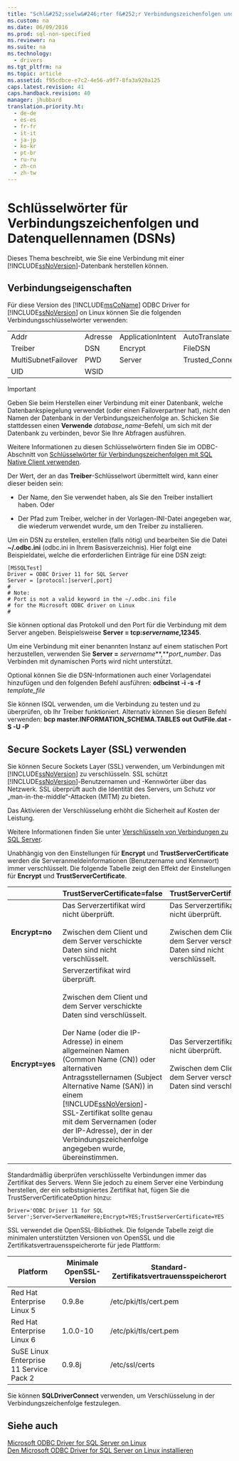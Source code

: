 ```yaml
---
title: "Schl&#252;sselw&#246;rter f&#252;r Verbindungszeichenfolgen und Datenquellennamen (DSNs)"
ms.custom: na
ms.date: 06/09/2016
ms.prod: sql-non-specified
ms.reviewer: na
ms.suite: na
ms.technology: 
  - drivers
ms.tgt_pltfrm: na
ms.topic: article
ms.assetid: f95cdbce-e7c2-4e56-a9f7-8fa3a920a125
caps.latest.revision: 41
caps.handback.revision: 40
manager: jhubbard
translation.priority.ht: 
  - de-de
  - es-es
  - fr-fr
  - it-it
  - ja-jp
  - ko-kr
  - pt-br
  - ru-ru
  - zh-cn
  - zh-tw
---
```

# Schl&#252;sselw&#246;rter f&#252;r Verbindungszeichenfolgen und Datenquellennamen (DSNs)
Dieses Thema beschreibt, wie Sie eine Verbindung mit einer [!INCLUDE[ssNoVersion](../content/includes/ssNoVersion_md.md)]\-Datenbank herstellen können.  
  
## Verbindungseigenschaften  
Für diese Version des [!INCLUDE[msCoName](../content/includes/msCoName_md.md)] ODBC Driver for [!INCLUDE[ssNoVersion](../content/includes/ssNoVersion_md.md)] on Linux können Sie die folgenden Verbindungsschlüsselwörter verwenden:  
  
||||||  
|-|-|-|-|-|  
|Addr|Adresse|ApplicationIntent|AutoTranslate|Datenbank|  
|Treiber|DSN|Encrypt|FileDSN|MARS\_Connection|  
|MultiSubnetFailover|PWD|Server|Trusted\_Connection|TrustServerCertificate|  
|UID|WSID||||  
  
> [!IMPORTANT]  
> Geben Sie beim Herstellen einer Verbindung mit einer Datenbank, welche Datenbankspiegelung verwendet \(oder einen Failoverpartner hat\), nicht den Namen der Datenbank in der Verbindungszeichenfolge an. Schicken Sie stattdessen einen **Verwende** *database\_name*\-Befehl, um sich mit der Datenbank zu verbinden, bevor Sie Ihre Abfragen ausführen.  
  
Weitere Informationen zu diesen Schlüsselwörtern finden Sie im ODBC\-Abschnitt von [Schlüsselwörter für Verbindungszeichenfolgen mit SQL Native Client verwenden](http://go.microsoft.com/fwlink/?LinkID=126696).  
  
Der Wert, der an das **Treiber**\-Schlüsselwort übermittelt wird, kann einer dieser beiden sein:  
  
-   Der Name, den Sie verwendet haben, als Sie den Treiber installiert haben. Oder  
  
-   Der Pfad zum Treiber, welcher in der Vorlagen\-INI\-Datei angegeben war, die wiederum verwendet wurde, um den Treiber zu installieren.  
  
Um ein DSN zu erstellen, erstellen \(falls nötig\) und bearbeiten Sie die Datei **~\/.odbc.ini** \(odbc.ini in Ihrem Basisverzeichnis\). Hier folgt eine Beispieldatei, welche die erforderlichen Einträge für eine DSN zeigt:  
  
```  
[MSSQLTest]  
Driver = ODBC Driver 11 for SQL Server  
Server = [protocol:]server[,port]  
#   
# Note:  
# Port is not a valid keyword in the ~/.odbc.ini file  
# for the Microsoft ODBC driver on Linux  
#  
```  
  
Sie können optional das Protokoll und den Port für die Verbindung mit dem Server angeben. Beispielsweise **Server \= tcp:***servername***,12345**.  
  
Um eine Verbindung mit einer benannten Instanz auf einem statischen Port herzustellen, verwenden Sie **Server \=** *servername***,***port\_number*. Das Verbinden mit dynamischen Ports wird nicht unterstützt.  
  
Optional können Sie die DSN\-Informationen auch einer Vorlagendatei hinzufügen und den folgenden Befehl ausführen: **odbcinst \-i \-s \-f** *template\_file*  
  
Sie können ISQL verwenden, um die Verbindung zu testen und zu überprüfen, ob Ihr Treiber funktioniert. Alternativ können Sie diesen Befehl verwenden: **bcp master.INFORMATION\_SCHEMA.TABLES out OutFile.dat \-S <server> \-U <name> \-P <password>**  
  
## Secure Sockets Layer \(SSL\) verwenden  
Sie können Secure Sockets Layer \(SSL\) verwenden, um Verbindungen mit [!INCLUDE[ssNoVersion](../content/includes/ssNoVersion_md.md)] zu verschlüsseln. SSL schützt [!INCLUDE[ssNoVersion](../content/includes/ssNoVersion_md.md)]\-Benutzernamen und \-Kennwörter über das Netzwerk. SSL überprüft auch die Identität des Servers, um Schutz vor „man\-in\-the\-middle“\-Attacken \(MITM\) zu bieten.  
  
Das Aktivieren der Verschlüsselung erhöht die Sicherheit auf Kosten der Leistung.  
  
Weitere Informationen finden Sie unter [Verschlüsseln von Verbindungen zu SQL Server](http://go.microsoft.com/fwlink/?LinkId=220900).  
  
Unabhängig von den Einstellungen für **Encrypt** und **TrustServerCertificate** werden die Serveranmeldeinformationen \(Benutzername und Kennwort\) immer verschlüsselt. Die folgende Tabelle zeigt den Effekt der Einstellungen für **Encrypt** und **TrustServerCertificate**.  
  
||**TrustServerCertificate\=false**|**TrustServerCertificate\=true**|  
|-|-------------------------------------|------------------------------------|  
|**Encrypt\=no**|Das Serverzertifikat wird nicht überprüft.<br /><br />Zwischen dem Client und dem Server verschickte Daten sind nicht verschlüsselt.|Das Serverzertifikat wird nicht überprüft.<br /><br />Zwischen dem Client und dem Server verschickte Daten sind nicht verschlüsselt.|  
|**Encrypt\=yes**|Serverzertifikat wird überprüft.<br /><br />Zwischen dem Client und dem Server verschickte Daten sind verschlüsselt.<br /><br />Der Name \(oder die IP\-Adresse\) in einem allgemeinen Namen \(Common Name \(CN\)\) oder alternativen Antragsstellernamen \(Subject Alternative Name \(SAN\)\) in einem [!INCLUDE[ssNoVersion](../content/includes/ssNoVersion_md.md)]\-SSL\-Zertifikat sollte genau mit dem Servernamen \(oder der IP\-Adresse\), der in der Verbindungszeichenfolge angegeben wurde, übereinstimmen.|Das Serverzertifikat wird nicht überprüft.<br /><br />Zwischen dem Client und dem Server verschickte Daten sind verschlüsselt.|  
  
Standardmäßig überprüfen verschlüsselte Verbindungen immer das Zertifikat des Servers. Wenn Sie jedoch zu einem Server eine Verbindung herstellen, der ein selbstsigniertes Zertifikat hat, fügen Sie die TrustServerCertificateOption hinzu:  
  
```  
Driver='ODBC Driver 11 for SQL Server';Server=ServerNameHere;Encrypt=YES;TrustServerCertificate=YES  
```  
  
SSL verwendet die OpenSSL\-Bibliothek. Die folgende Tabelle zeigt die minimalen unterstützten Versionen von OpenSSL und die Zertifikatsvertrauensspeicherorte für jede Plattform:  
  
|Platform|Minimale OpenSSL\-Version|Standard\-Zertifikatsvertrauensspeicherort|  
|------------|-----------------------------|----------------------------------------------|  
|Red Hat Enterprise Linux 5|0.9.8e|\/etc\/pki\/tls\/cert.pem|  
|Red Hat Enterprise Linux 6|1.0.0\-10|\/etc\/pki\/tls\/cert.pem|  
|SuSE Linux Enterprise 11 Service Pack 2|0.9.8j|\/etc\/ssl\/certs|  
  
Sie können **SQLDriverConnect** verwenden, um Verschlüsselung in der Verbindungszeichenfolge festzulegen.  
  
## Siehe auch  
[Microsoft ODBC Driver for SQL Server on Linux](../content/Microsoft-ODBC-Driver-for-SQL-Server-on-Linux.md)  
[Den Microsoft ODBC Driver for SQL Server on Linux installieren](../content/Installing-the-Microsoft-ODBC-Driver-for-SQL-Server-on-Linux.md)  
  
